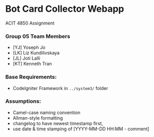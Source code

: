 # Bot Card Collector Webapp
ACIT 4850 Assignment

### Group 05 Team Members

* [YJ] Yoseph  Jo
* [LK] Liz     Kundilivskaya 
* [JL] Joti    Lalli
* [KT] Kenneth Tran

### Base Requirements:
* CodeIgniter Framework in `../system3/` folder

### Assumptions:
* Camel-case naming convention
* Allman-style formatting
* changelog to have newest timestamp first,
* use date & time stamping of [YYYY-MM-DD HH:MM - comment]
